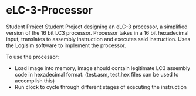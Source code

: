 # eLC-3-Processor
Student Project
Student Project designing an eLC-3 processor, a simplified version of the 16 bit LC3 processor. Processor takes in a 16 bit hexadecimal input, translates to assembly instruction and executes said instruction. Uses the Logisim software to implement the processor.

To use the processor:
- Load image into memory, image should contain legitimate LC3 assembly code in hexadecimal format. (test.asm, test.hex files can be used to accomplish this)
- Run clock to cycle through different stages of executing the instruction
